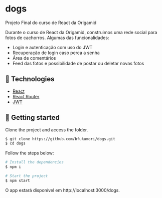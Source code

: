 # dogs
Projeto Final do curso de React da Origamid

Durante o curso de React da Origamid, construimos uma rede social para fotos de cachorros. Algumas das funcionalidades:

- Login e autenticação com uso do JWT
- Recuperação de login caso perca a senha
- Área de comentários
- Feed das fotos e possibilidade de postar ou deletar novas fotos

## 🧪 Technologies

- [React](https://pt-br.reactjs.org/)
- [React Router](https://reactrouter.com/)
- [JWT](https://jwt.io/)

## 🚀 Getting started

Clone the project and access the folder.

```bash
$ git clone https://github.com/bfukumori/dogs.git
$ cd dogs
```

Follow the steps below:
```bash
# Install the dependencies
$ npm i

# Start the project
$ npm start
```
O app estará disponível em http://localhost:3000/dogs.
